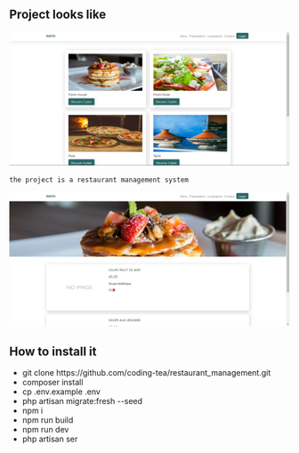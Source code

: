 ## Project looks like

<img src='./lanfing.PNG' />

    the project is a restaurant management system

<img src='./plats.PNG' />

## How to install it

<ul>
    <li>git clone https://github.com/coding-tea/restaurant_management.git</li>
    <li>composer install</li>
    <li>cp .env.example .env</li>
    <li>php artisan migrate:fresh --seed</li>
    <li>npm i</li>
    <li>npm run build</li>
    <li>npm run dev</li>
    <li>php artisan ser</li>
</ul>